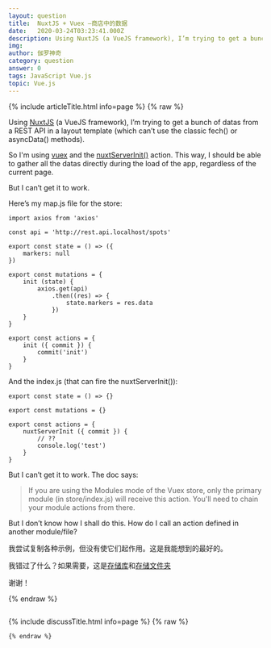 ```yaml
---
layout: question
title:  NuxtJS + Vuex —商店中的数据
date:   2020-03-24T03:23:41.000Z
description: Using NuxtJS (a VueJS framework), I’m trying to get a bunch of datas from a R...
img: 
author: 伽罗神奇
category: question
answer: 0
tags: JavaScript Vue.js
topic: Vue.js
---
```

<div class="article-root">
  <div class="article">
    {% include articleTitle.html info=page %}
    {% raw %}
    <div class="article-content"><p>Using <a href="https://nuxtjs.org/" rel="nofollow noreferrer">NuxtJS</a> (a VueJS framework), I’m trying to get a bunch of datas from a REST API in a layout template (which can’t use the classic fech() or asyncData() methods).</p>

<p>So I'm using <a href="https://nuxtjs.org/guide/vuex-store" rel="nofollow noreferrer">vuex</a> and the <a href="https://nuxtjs.org/guide/vuex-store#the-nuxtserverinit-action" rel="nofollow noreferrer">nuxtServerInit()</a> action.
This way, I should be able to gather all the datas directly during the load of the app, regardless of the current page.</p>

<p>But I can’t get it to work.</p>

<p>Here’s my map.js file for the store:</p>

<p></p><div class="snippet" data-lang="js" data-hide="false" data-console="true" data-babel="false">
<div class="snippet-code">
<pre class="snippet-code-js lang-js prettyprint-override"><code>import axios from 'axios'<font></font>
<font></font>
const api = 'http://rest.api.localhost/spots'<font></font>
 <font></font>
export const state = () =&gt; ({<font></font>
	markers: null<font></font>
})<font></font>
<font></font>
export const mutations = {<font></font>
	init (state) {<font></font>
		axios.get(api)<font></font>
			.then((res) =&gt; {<font></font>
				state.markers = res.data<font></font>
			})<font></font>
	}<font></font>
}<font></font>
<font></font>
export const actions = {<font></font>
	init ({ commit }) {<font></font>
		commit('init')<font></font>
	}<font></font>
}</code></pre>
</div>
</div>
<p></p>

<p>And the index.js (that can fire the nuxtServerInit()):</p>

<p></p><div class="snippet" data-lang="js" data-hide="false" data-console="true" data-babel="false">
<div class="snippet-code">
<pre class="snippet-code-js lang-js prettyprint-override"><code>export const state = () =&gt; {}<font></font>
<font></font>
export const mutations = {}<font></font>
<font></font>
export const actions = {<font></font>
	nuxtServerInit ({ commit }) {<font></font>
		// ??<font></font>
		console.log('test')<font></font>
	}<font></font>
}</code></pre>
</div>
</div>
<p></p>

<p>But I can’t get it to work. The doc says:</p>

<blockquote>
  <p>If you are using the Modules mode of the Vuex store, only the primary module (in store/index.js) will receive this action. You'll need to chain your module actions from there.</p>
</blockquote>

<p>But I don’t know how I shall do this. How do I call an action defined in another module/file?</p>

<p><font style="vertical-align: inherit;"><font style="vertical-align: inherit;">我尝试复制各种示例，但没有使它们起作用。</font><font style="vertical-align: inherit;">这是我能想到的最好的。</font></font></p>

<p><font style="vertical-align: inherit;"><font style="vertical-align: inherit;">我错过了什么？</font><font style="vertical-align: inherit;">如果需要，这</font><font style="vertical-align: inherit;">是</font><a href="https://github.com/EmmanuelBeziat/parkourfinder/tree/master/store" rel="nofollow noreferrer"><font style="vertical-align: inherit;">存储</font></a></font><a href="https://github.com/EmmanuelBeziat/parkourfinder" rel="nofollow noreferrer"><font style="vertical-align: inherit;"><font style="vertical-align: inherit;">库</font></font></a><font style="vertical-align: inherit;"><font style="vertical-align: inherit;">和</font></font><a href="https://github.com/EmmanuelBeziat/parkourfinder/tree/master/store" rel="nofollow noreferrer"><font style="vertical-align: inherit;"><font style="vertical-align: inherit;">存储文件夹</font></font></a></p>

<p><font style="vertical-align: inherit;"><font style="vertical-align: inherit;">谢谢！</font></font></p></div>
    {% endraw %}
  </div>
  <p style="height: 0;width:0;overflow: hidden;"> 第3311篇《NuxtJS + Vuex —商店中的数据》来自Winter(https://github.com/aiyld/aiyld.github.io)的站点</p>
  <div class="discuss-wrapper">
    {% include discussTitle.html info=page %}
    {% raw %}
    
    {% endraw %}
  </div>
<div>
